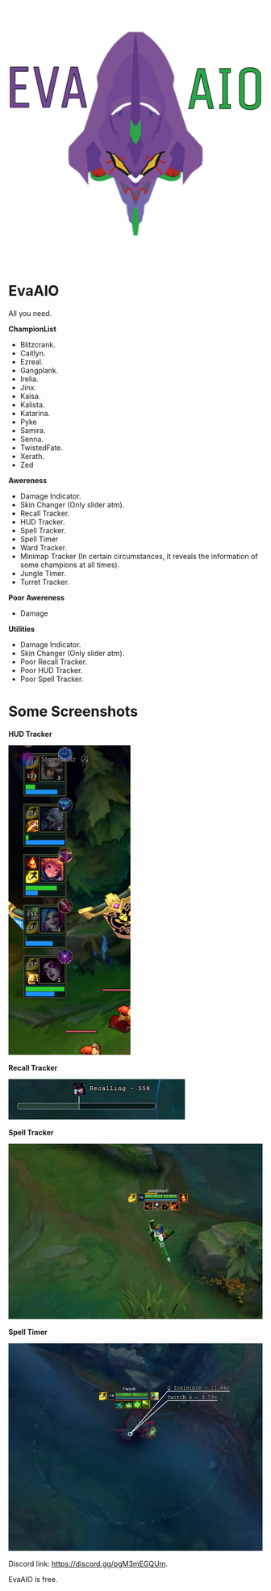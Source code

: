 ![github-big](https://github.com/AkenoHimejimaa/EvaAIO/blob/main/Images/Eva01Logo.png)
#
# EvaAIO
All you need.

**ChampionList**
  - Blitzcrank.
  - Caitlyn.
  - Ezreal.
  - Gangplank.
  - Irelia.
  - Jinx.
  - Kaisa.
  - Kalista.
  - Katarina.
  - Pyke
  - Samira.
  - Senna.
  - TwistedFate.
  - Xerath.
  - Zed

**Awereness**
  - Damage Indicator.
  - Skin Changer (Only slider atm).
  - Recall Tracker.
  - HUD Tracker.
  - Spell Tracker.
  - Spell Timer
  - Ward Tracker.
  - Minimap Tracker (In certain circumstances, it reveals the information of some champions at all times).
  - Jungle Timer.
  - Turret Tracker.

**Poor Awereness**
  - Damage 

**Utilities**
  - Damage Indicator.
  - Skin Changer (Only slider atm).
  - Poor Recall Tracker.
  - Poor HUD Tracker.
  - Poor Spell Tracker.

#
# Some Screenshots
**HUD Tracker**

![github-small](https://github.com/AkenoHimejimaa/EvaAIO/blob/main/Images/HUDTracker.png)

**Recall Tracker**

![github-small](https://github.com/AkenoHimejimaa/EvaAIO/blob/main/Images/RecallTracker.png)

**Spell Tracker**

![github-small](https://github.com/AkenoHimejimaa/EvaAIO/blob/main/Images/SpellTracker.jpeg)

**Spell Timer**

![github-small](https://github.com/AkenoHimejimaa/EvaAIO/blob/main/Images/SpellTimer.png)


Discord link: https://discord.gg/pgM3mEGQUm.

EvaAIO is free.
